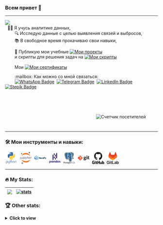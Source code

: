 ### Всем привет 👋
----------------

<img src="https://media0.giphy.com/media/v1.Y2lkPTc5MGI3NjExZDMxMzNkODBkZDJjZjBmNDk3N2MxYTA2MDQ0Mjg0M2I3N2Y0YjIwNiZjdD1n/qgQUggAC3Pfv687qPC/giphy.gif" width="480" align="left">

<p>&nbsp;&nbsp;&nbsp;&nbsp;&nbsp;&nbsp;&nbsp;&nbsp;👨‍💻 Я учусь аналитике данных,<br>
&nbsp;&nbsp;&nbsp;&nbsp;&nbsp;&nbsp;&nbsp;&nbsp;🔍 Исследую данные с целью выявления связей и выбросов,<br>
&nbsp;&nbsp;&nbsp;&nbsp;&nbsp;&nbsp;&nbsp;&nbsp;📚 В свободное время прокачиваю свои навыки,<br></p>

<p>&nbsp;&nbsp;&nbsp;&nbsp;&nbsp;&nbsp;&nbsp;&nbsp;📂 Публикую мои учебные <a href="https://github.com/Vedomant/open_data_insights"><img src="https://img.shields.io/badge/-проекты-9cf?style=flat&logo=Checkmarx&logoColor=white" alt="Мои проекты"></a>
<br>&nbsp;&nbsp;&nbsp;&nbsp;&nbsp;&nbsp;&nbsp;&nbsp;и скрипты для решения задач на <a href="https://github.com/Vedomant/CodeKitchen"><img src="https://img.shields.io/badge/-Python-9cf?style=flat&logo=Checkmarx&logoColor=white" alt="Мои скрипты"></a><br><br>
&nbsp;&nbsp;&nbsp;&nbsp;&nbsp;&nbsp;&nbsp;&nbsp;Мои <a href="https://github.com/Vedomant/certificates"><img src="https://img.shields.io/badge/-сертификаты-9cf?style=flat&logo=Checkmarx&logoColor=white" alt="Мои сертификаты"></a></p>

<p>&nbsp;&nbsp;&nbsp;&nbsp;&nbsp;&nbsp;&nbsp;&nbsp;:mailbox: Как можно со мной связаться:<br>
&nbsp;&nbsp;&nbsp;&nbsp;&nbsp;&nbsp;&nbsp;&nbsp;<a href="https://wa.me/89165572636"><img src="https://img.shields.io/badge/WhatsApp-brightgreen?style=flat&logo=whatsapp&logoColor=white" alt="WhatsApp Badge"></a>
&nbsp;<a href="https://t.me/Vedomant"><img src="https://img.shields.io/badge/-Telegram-blue?style=flat&logo=Telegram&logoColor=white" alt="Telegram Badge"></a>
&nbsp;<a href="https://www.linkedin.com/in/евгений-зяблов-63baa887/"><img src="https://img.shields.io/badge/-LinkedIn-blue?style=flat&logo=LinkedIn&logoColor=white" alt="LinkedIn Badge"></a>
&nbsp;<a href="https://stepik.org/users/555827482"><img src="https://img.shields.io/badge/-Stepik-black?style=flat&logo=STMicroelectronics&logoColor=white" alt="Stepik Badge"></a><br><br><br><br><br>
<div align="right" style="margin-bottom: 40px; margin-right: 40px;">
<img src="https://komarev.com/ghpvc/?username=Vedomant&label=Visitors&style=flat-square&color=blueviolet" alt="Счетчик посетителей">
</div>

-----------

### :hammer_and_wrench: Мои инструменты и навыки:
<div>
  <img src="https://github.com/devicons/devicon/blob/master/icons/python/python-original-wordmark.svg" title="Python" width="40" height="40"/>&nbsp;
  <img src="https://github.com/devicons/devicon/blob/master/icons/jupyter/jupyter-original-wordmark.svg" title="Jupyter" width="40" height="40"/>&nbsp;
  <img src="https://github.com/devicons/devicon/blob/master/icons/numpy/numpy-original-wordmark.svg" title="NumPy" width="40" height="40"/>&nbsp;
  <img src="https://github.com/devicons/devicon/blob/master/icons/pandas/pandas-original-wordmark.svg" title="Pandas" alt="Pandas" width="40" height="40"/>&nbsp;
  <img src="https://github.com/devicons/devicon/blob/master/icons/postgresql/postgresql-original-wordmark.svg" title="PostgreSQL" alt="PostgreSQL" width="40" height="40"/>&nbsp;
  <img src="https://github.com/devicons/devicon/blob/master/icons/git/git-original-wordmark.svg" title="Git" width="40" height="40"/>&nbsp;
  <img src="https://github.com/devicons/devicon/blob/master/icons/github/github-original-wordmark.svg" title="GitHub" width="40" height="40"/>&nbsp;
  <img src="https://github.com/devicons/devicon/blob/master/icons/gitlab/gitlab-original-wordmark.svg" title="GitLab" width="40" height="40"/>&nbsp;
</div>

-------------

### :fire: My Stats:

| <a href="https://github.com/anuraghazra/github-readme-stats"><img align="center" src="https://github-readme-stats.vercel.app/api?username=Vedomant&show_icons=true&hide_border=true&include_all_commits=true&theme=flag-india&hide=contribs" /> | <a href="https://git.io/streak-stats"><img align="center" src="https://github-readme-streak-stats.herokuapp.com/?user=Vedomant&hide_border=true" alt="stats" /></a></a> |
| ------------- | ------------- |

### :trophy: Other stats:

<details>
  <summary><b>Click to view</b></summary>
<a href="https://github.com/ryo-ma/github-profile-trophy"><img align="center" src="https://github-profile-trophy.vercel.app/?username=Vedomant&theme=flat&row=2&column=3&margin-w=11.47&margin-h=11.47" /></a>
</details>
